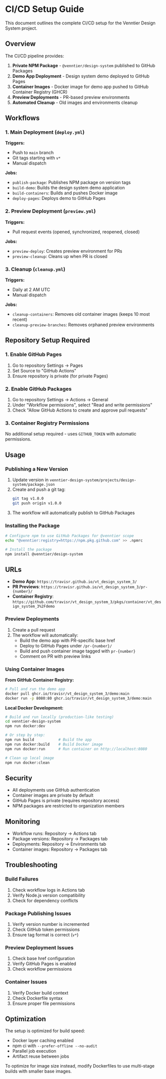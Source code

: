 # CI/CD Setup Guide

This document outlines the complete CI/CD setup for the Venntier Design System project.

## Overview

The CI/CD pipeline provides:

1. **Private NPM Package** - `@venntier/design-system` published to GitHub Packages
2. **Demo App Deployment** - Design system demo deployed to GitHub Pages
3. **Container Images** - Docker image for demo app pushed to GitHub Container Registry (GHCR)
4. **Preview Deployments** - PR-based preview environments
5. **Automated Cleanup** - Old images and environments cleanup

## Workflows

### 1. Main Deployment (`deploy.yml`)

**Triggers:**

- Push to `main` branch
- Git tags starting with `v*`
- Manual dispatch

**Jobs:**

- `publish-package`: Publishes NPM package on version tags
- `build-demo`: Builds the design system demo application
- `build-containers`: Builds and pushes Docker image
- `deploy-pages`: Deploys demo to GitHub Pages

### 2. Preview Deployment (`preview.yml`)

**Triggers:**

- Pull request events (opened, synchronized, reopened, closed)

**Jobs:**

- `preview-deploy`: Creates preview environment for PRs
- `preview-cleanup`: Cleans up when PR is closed

### 3. Cleanup (`cleanup.yml`)

**Triggers:**

- Daily at 2 AM UTC
- Manual dispatch

**Jobs:**

- `cleanup-containers`: Removes old container images (keeps 10 most recent)
- `cleanup-preview-branches`: Removes orphaned preview environments

## Repository Setup Required

### 1. Enable GitHub Pages

1. Go to repository Settings → Pages
2. Set Source to "GitHub Actions"
3. Ensure repository is private (for private Pages)

### 2. Enable GitHub Packages

1. Go to repository Settings → Actions → General
2. Under "Workflow permissions", select "Read and write permissions"
3. Check "Allow GitHub Actions to create and approve pull requests"

### 3. Container Registry Permissions

No additional setup required - uses `GITHUB_TOKEN` with automatic permissions.

## Usage

### Publishing a New Version

1. Update version in `venntier-design-system/projects/design-system/package.json`
2. Create and push a git tag:
   ```bash
   git tag v1.0.0
   git push origin v1.0.0
   ```
3. The workflow will automatically publish to GitHub Packages

### Installing the Package

```bash
# Configure npm to use GitHub Packages for @venntier scope
echo "@venntier:registry=https://npm.pkg.github.com" >> .npmrc

# Install the package
npm install @venntier/design-system
```

## URLs

- **Demo App**: `https://travisr.github.io/vt_design_system_3/`
- **PR Previews**: `https://travisr.github.io/vt_design_system_3/pr-{number}/`
- **Container Registry**: `https://github.com/travisr/vt_design_system_3/pkgs/container/vt_design_system_3%2Fdemo`

### Preview Deployments

1. Create a pull request
2. The workflow will automatically:
   - Build the demo app with PR-specific base href
   - Deploy to GitHub Pages under `/pr-{number}/`
   - Build and push container image tagged with `pr-{number}`
   - Comment on PR with preview links

### Using Container Images

**From GitHub Container Registry:**

```bash
# Pull and run the demo app
docker pull ghcr.io/travisr/vt_design_system_3/demo:main
docker run -p 8080:80 ghcr.io/travisr/vt_design_system_3/demo:main
```

**Local Docker Development:**

```bash
# Build and run locally (production-like testing)
cd venntier-design-system
npm run docker:dev

# Or step by step:
npm run build           # Build the app
npm run docker:build    # Build Docker image
npm run docker:run      # Run container on http://localhost:8080

# Clean up local image
npm run docker:clean
```

## Security

- All deployments use GitHub authentication
- Container images are private by default
- GitHub Pages is private (requires repository access)
- NPM packages are restricted to organization members

## Monitoring

- Workflow runs: Repository → Actions tab
- Package versions: Repository → Packages tab
- Deployments: Repository → Environments tab
- Container images: Repository → Packages tab

## Troubleshooting

### Build Failures

1. Check workflow logs in Actions tab
2. Verify Node.js version compatibility
3. Check for dependency conflicts

### Package Publishing Issues

1. Verify version number is incremented
2. Check GitHub token permissions
3. Ensure tag format is correct (`v*`)

### Preview Deployment Issues

1. Check base href configuration
2. Verify GitHub Pages is enabled
3. Check workflow permissions

### Container Issues

1. Verify Docker build context
2. Check Dockerfile syntax
3. Ensure proper file permissions

## Optimization

The setup is optimized for build speed:

- Docker layer caching enabled
- npm ci with `--prefer-offline --no-audit`
- Parallel job execution
- Artifact reuse between jobs

To optimize for image size instead, modify Dockerfiles to use multi-stage builds with smaller base images.
